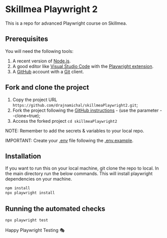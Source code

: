 # Skillmea Playwright 2

This is a repo for advanced Playwright course on Skillmea.


## Prerequisites

You will need the following tools:

1. A recent version of [Node.js](https://nodejs.org/).
2. A good editor like [Visual Studio Code]([https://code.visualstudio.com/](https://code.visualstudio.com/learn/get-started/basics)) with the [Playwright extension](https://playwright.dev/docs/getting-started-vscode).
3. A [GitHub](https://github.com/) account with a [Git](https://git-scm.com/) client.


## Fork and clone the project

1. Copy the project URL `https://github.com/drajnamichal/skillmeaPlaywright2.git`;
1. Fork the project following the [GitHub instructions](https://docs.github.com/en/get-started/quickstart/fork-a-repo) - (use the parameter --clone=true);
1. Access the forked project `cd skillmeaPlaywright2`

NOTE: Remember to add the secrets & variables to your local repo.

IMPORTANT: Create your [.env](.env) file following the [.env.example](.env.example).


## Installation

If you want to run this on your local machine, git clone the repo to local. In the main directory run the below commands. This will install playwright dependencies on your machine.

```bash
npm install
npx playwright install
```

## Running the automated checks

```bash
npx playwright test
```

Happy Playwright Testing 🎭
